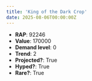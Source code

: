 ```yaml
---
title: 'King of the Dark Crop'
date: 2025-08-06T00:00:00Z
---
```

- **RAP**: 92246
- **Value**: 170000
- **Demand level**: 0
- **Trend**: 2
- **Projected?**: True
- **Hyped?**: True
- **Rare?**: True
